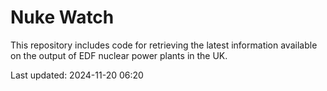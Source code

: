 # Nuke Watch

This repository includes code for retrieving the latest information available on the output of EDF nuclear power plants in the UK.

Last updated: 2024-11-20 06:20